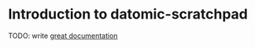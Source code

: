 # Introduction to datomic-scratchpad

TODO: write [great documentation](http://jacobian.org/writing/what-to-write/)
